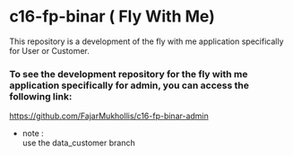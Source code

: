 # c16-fp-binar ( Fly With Me)

This repository is a development of the fly with me application specifically for User or Customer.

### To see the development repository for the fly with me application specifically for admin, you can access the following link:
https://github.com/FajarMukhollis/c16-fp-binar-admin

- note :
<br> use the data_customer branch </br>
